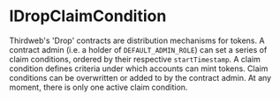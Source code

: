 # IDropClaimCondition





Thirdweb&#39;s &#39;Drop&#39; contracts are distribution mechanisms for tokens.  A contract admin (i.e. a holder of `DEFAULT_ADMIN_ROLE`) can set a series of claim conditions,  ordered by their respective `startTimestamp`. A claim condition defines criteria under which  accounts can mint tokens. Claim conditions can be overwritten or added to by the contract admin.  At any moment, there is only one active claim condition.





